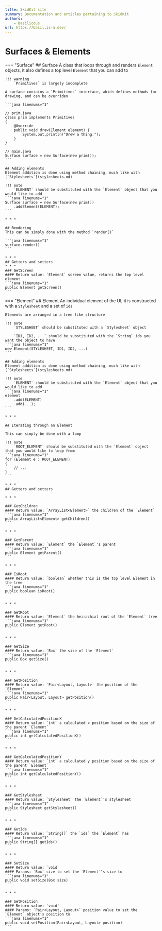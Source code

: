 ```yaml
---
title: SkidKit site
summary: Documentation and articles pertaining to SkidKit
authors:
    - Basilicous
url: https://basil.is-a.dev/
---
```


# Surfaces & Elements

=== "Surface"
    ## Surface
    A class that loops through and renders `Element` objects, it also defines a top level `Element` that you can add to

    !!! warning
        `Primitives` is largely incomplete

    A surface contains a `Primitives` interface, which defines methods for drawing, and can be overriden

    ```java linenums="1"

    // prim.java
    class prim implements Primitives
    {
        @Override
        public void draw(Element element) {
            System.out.println("Drew a thing.");
        }
    }

    // main.java
    Surface surface = new Surface(new prim());
    ```

    ## Adding elements
    Element addition is done using method chaining, much like with [`Stylesheets`](stylesheets.md)

    !!! note
        `ELEMENT` should be substituted with the `Element` object that you would like to add
    ```java linenums="1"
    Surface surface = new Surface(new prim())
        .addElement(ELEMENT);
    ```

    * * *

    ## Rendering
    This can be simply done with the method `render()`

    ```java linenums="1"
    surface.render()
    ```

    * * *
    ## Getters and setters
    * * *
    ### GetScreen
    #### Return value: `Element` screen value, returns the top level element
    ```java linenums="1"
    public Element getScreen()
    ```

=== "Element"
    ## Element
    An individual element of the UI, it is constructed with a `Stylesheet` and a set of `ids`

    Elements are arranged in a tree like structure

    !!! note
        `STYLESHEET` should be substituted with a `Stylesheet` object

        `ID1, ID2, ...` should be substituted with the `String` ids you want the object to have
    ```java linenums="1"
    new Element(STYLESHEET, ID1, ID2, ...)
    ```

    ## Adding elements
    Element addition is done using method chaining, much like with [`Stylesheets`](stylesheets.md)

    !!! note
        `ELEMENT` should be substituted with the `Element` object that you would like to add
    ```java linenums="1"
    element
        .add(ELEMENT)
        .add(...);
    ```

    * * *

    ## Iterating through an Element

    This can simply be done with a loop

    !!! note
        `ROOT_ELEMENT` should be substituted with the `Element` object that you would like to loop from
    ```java linenums="1"
    for (Element e : ROOT_ELEMENT)
    {
        // ...
    }
    ```

    * * *
    ## Getters and setters

    * * *

    ### GetChildren
    #### Return value: `ArrayList<Element>` the children of the `Element`
    ```java linenums="1"
    public ArrayList<Element> getChildren()
    ```

    * * *

    ### GetParent
    #### Return value: `Element` the `Element`'s parent
    ```java linenums="1"
    public Element getParent()
    ```

    * * *

    ### IsRoot
    #### Return value: `boolean` whether this is the top level Element in the tree
    ```java linenums="1"
    public boolean isRoot()
    ```

    * * *

    ### GetRoot
    #### Return value: `Element` the heirachial root of the `Element` tree
    ```java linenums="1"
    public Element getRoot()
    ```

    * * *

    ### GetSize
    #### Return value: `Box` the size of the `Element`
    ```java linenums="1"
    public Box getSize()
    ```

    * * *

    ### GetPosition
    #### Return value: `Pair<Layout, Layout>` the position of the `Element`
    ```java linenums="1"
    public Pair<Layout, Layout> getPosition()
    ```

    * * *

    ### GetCalculatedPositionX
    #### Return value: `int` a calculated x position based on the size of the parent `Element`
    ```java linenums="1"
    public int getCalculatedPositionX()
    ```

    * * *

    ### GetCalculatedPositionY
    #### Return value: `int` a calculated y position based on the size of the parent `Element`
    ```java linenums="1"
    public int getCalculatedPositionY()
    ```

    * * *

    ### GetStylesheet
    #### Return value: `Stylesheet` the `Element`'s stylesheet
    ```java linenums="1"
    public Stylesheet getStylesheet()
    ```

    * * *

    ### GetIds
    #### Return value: `String[]` the `ids` the `Element` has
    ```java linenums="1"
    public String[] getIds()
    ```

    * * *

    ### SetSize
    #### Return value: `void`
    #### Params: `Box` size to set the `Element`'s size to
    ```java linenums="1"
    public void setSize(Box size)
    ```

    * * *

    ### SetPosition
    #### Return value: `void`
    #### Params: `Pair<Layout, Layout>` position value to set the `Element` object's position to
    ```java linenums="1"
    public void setPosition(Pair<Layout, Layout> position)
    ```